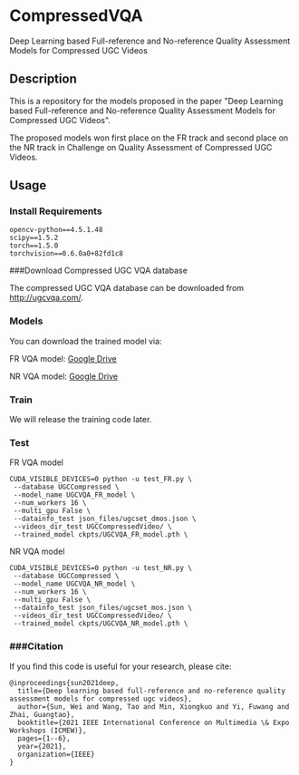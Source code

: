 # CompressedVQA
Deep Learning based Full-reference and No-reference Quality Assessment Models for Compressed UGC Videos

## Description

This is a repository for the models proposed in the paper "Deep Learning based Full-reference and No-reference Quality Assessment Models for Compressed UGC Videos".

The proposed models won first place on the FR track and second place on the NR track in Challenge on Quality Assessment of Compressed UGC Videos.

## Usage

### Install Requirements

```
opencv-python==4.5.1.48
scipy==1.5.2
torch==1.5.0
torchvision==0.6.0a0+82fd1c8
```
###Download Compressed UGC VQA database

The compressed UGC VQA database can be downloaded from http://ugcvqa.com/.

### Models

You can download the trained model via:

FR VQA model: [Google Drive](https://drive.google.com/file/d/1ohKNe_r0bXBg7qp4vQj0mDT3CwJPHVMM/view?usp=sharing)

NR VQA model: [Google Drive](https://drive.google.com/file/d/1K73padYMgq70zVWVVLIODs9SyIhdgqkT/view?usp=sharing)

### Train

We will release the training code later.

### Test
FR VQA model
```shell
CUDA_VISIBLE_DEVICES=0 python -u test_FR.py \
 --database UGCCompressed \
 --model_name UGCVQA_FR_model \
 --num_workers 16 \
 --multi_gpu False \
 --datainfo_test json_files/ugcset_dmos.json \
 --videos_dir_test UGCCompressedVideo/ \
 --trained_model ckpts/UGCVQA_FR_model.pth \
```
NR VQA model
```shell
CUDA_VISIBLE_DEVICES=0 python -u test_NR.py \
 --database UGCCompressed \
 --model_name UGCVQA_NR_model \
 --num_workers 16 \
 --multi_gpu False \
 --datainfo_test json_files/ugcset_mos.json \
 --videos_dir_test UGCCompressedVideo/ \
 --trained_model ckpts/UGCVQA_NR_model.pth \
```



### ###Citation

If you find this code is useful for your research, please cite:
```
@inproceedings{sun2021deep,
  title={Deep learning based full-reference and no-reference quality assessment models for compressed ugc videos},
  author={Sun, Wei and Wang, Tao and Min, Xiongkuo and Yi, Fuwang and Zhai, Guangtao},
  booktitle={2021 IEEE International Conference on Multimedia \& Expo Workshops (ICMEW)},
  pages={1--6},
  year={2021},
  organization={IEEE}
}
```

